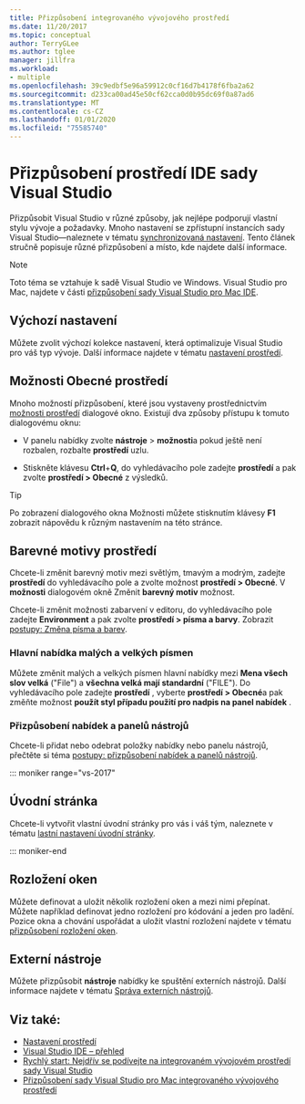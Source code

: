 ```yaml
---
title: Přizpůsobení integrovaného vývojového prostředí
ms.date: 11/20/2017
ms.topic: conceptual
author: TerryGLee
ms.author: tglee
manager: jillfra
ms.workload:
- multiple
ms.openlocfilehash: 39c9edbf5e96a59912c0cf16d7b4178f6fba2a62
ms.sourcegitcommit: d233ca00ad45e50cf62cca0d0b95dc69f0a87ad6
ms.translationtype: MT
ms.contentlocale: cs-CZ
ms.lasthandoff: 01/01/2020
ms.locfileid: "75585740"
---
```

# <a name="personalize-the-visual-studio-ide"></a>Přizpůsobení prostředí IDE sady Visual Studio

Přizpůsobit Visual Studio v různé způsoby, jak nejlépe podporují vlastní stylu vývoje a požadavky. Mnoho nastavení se zpřístupní instancích sady Visual Studio&mdash;naleznete v tématu [synchronizovaná nastavení](../ide/synchronized-settings-in-visual-studio.md). Tento článek stručně popisuje různé přizpůsobení a místo, kde najdete další informace.

> [!NOTE]
> Toto téma se vztahuje k sadě Visual Studio ve Windows. Visual Studio pro Mac, najdete v části [přizpůsobení sady Visual Studio pro Mac IDE](/visualstudio/mac/customizing-the-ide).

## <a name="default-settings"></a>Výchozí nastavení

Můžete zvolit výchozí kolekce nastavení, která optimalizuje Visual Studio pro váš typ vývoje. Další informace najdete v tématu [nastavení prostředí](environment-settings.md).

## <a name="general-environment-options"></a>Možnosti Obecné prostředí

Mnoho možností přizpůsobení, které jsou vystaveny prostřednictvím [možnosti prostředí](../ide/reference/general-environment-options-dialog-box.md) dialogové okno. Existují dva způsoby přístupu k tomuto dialogovému oknu:

- V panelu nabídky zvolte **nástroje** > **možnosti**a pokud ještě není rozbalen, rozbalte **prostředí** uzlu.

- Stiskněte klávesu **Ctrl**+**Q**, do vyhledávacího pole zadejte **prostředí** a pak zvolte **prostředí > Obecné** z výsledků.

> [!TIP]
> Po zobrazení dialogového okna Možnosti můžete stisknutím klávesy **F1** zobrazit nápovědu k různým nastavením na této stránce.

## <a name="environment-color-themes"></a>Barevné motivy prostředí

Chcete-li změnit barevný motiv mezi světlým, tmavým a modrým, zadejte **prostředí** do vyhledávacího pole a zvolte možnost **prostředí > Obecné**. V **možnosti** dialogovém okně Změnit **barevný motiv** možnost.

Chcete-li změnit možnosti zabarvení v editoru, do vyhledávacího pole zadejte **Environment** a pak zvolte **prostředí > písma a barvy**. Zobrazit [postupy: Změna písma a barev](../ide/how-to-change-fonts-and-colors-in-visual-studio.md).

### <a name="main-menu-casing"></a>Hlavní nabídka malých a velkých písmen

Můžete změnit malých a velkých písmen hlavní nabídky mezi **Mena všech slov velká** ("File") a **všechna velká mají standardní** ("FILE"). Do vyhledávacího pole zadejte **prostředí** , vyberte **prostředí > Obecné**a pak změňte možnost **použít styl případu použití pro nadpis na panel nabídek** .

### <a name="customize-menus-and-toolbars"></a>Přizpůsobení nabídek a panelů nástrojů

Chcete-li přidat nebo odebrat položky nabídky nebo panelu nástrojů, přečtěte si téma [postupy: přizpůsobení nabídek a panelů nástrojů](../ide/how-to-customize-menus-and-toolbars-in-visual-studio.md).

::: moniker range="vs-2017"

## <a name="start-page"></a>Úvodní stránka

Chcete-li vytvořit vlastní úvodní stránky pro vás i váš tým, naleznete v tématu [lastní nastavení úvodní stránky](../ide/customizing-the-start-page-for-visual-studio.md).

::: moniker-end

## <a name="window-layouts"></a>Rozložení oken

Můžete definovat a uložit několik rozložení oken a mezi nimi přepínat. Můžete například definovat jedno rozložení pro kódování a jeden pro ladění. Pozice okna a chování uspořádat a uložit vlastní rozložení najdete v tématu [přizpůsobení rozložení oken](../ide/customizing-window-layouts-in-visual-studio.md).

## <a name="external-tools"></a>Externí nástroje

Můžete přizpůsobit **nástroje** nabídky ke spuštění externích nástrojů. Další informace najdete v tématu [Správa externích nástrojů](../ide/managing-external-tools.md).

## <a name="see-also"></a>Viz také:

- [Nastavení prostředí](environment-settings.md)
- [Visual Studio IDE – přehled](../get-started/visual-studio-ide.md)
- [Rychlý start: Nejdřív se podívejte na integrovaném vývojovém prostředí sady Visual Studio](../ide/quickstart-ide-orientation.md)
- [Přizpůsobení sady Visual Studio pro Mac integrovaného vývojového prostředí](/visualstudio/mac/customizing-the-ide)
